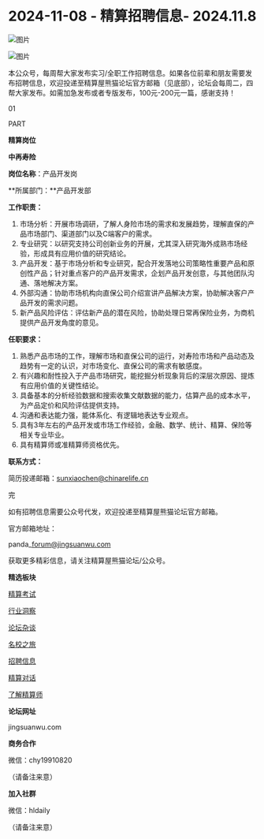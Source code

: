 # 2024-11-08 - 精算招聘信息- 2024.11.8

![图片](https://mmbiz.qpic.cn/mmbiz_jpg/PVTr5cqOmdsiaicIRGthO3IhpdkibrFUWVU1xAtP9ZY24c0vAhCVJo55thjfrfia19NvibyVvich2UW9I8vGCty5LxNw/640?wx_fmt=jpeg&tp=webp&wxfrom=5&wx_lazy=1)

![图片](https://mmbiz.qpic.cn/mmbiz_png/7QRTvkK2qC63c02mKcsfAaJ8sNcicTvg22UkHHibvKiasFS9FS6E4FeV0Dibe7as7h4tm8p7EfNfI06adlGbL2icYjw/640?wx_fmt=png&tp=webp&wxfrom=5&wx_lazy=1)

本公众号，每周帮大家发布实习/全职工作招聘信息。如果各位前辈和朋友需要发布招聘信息，欢迎投递至精算屋熊猫论坛官方邮箱（见底部），论坛会每周二，四帮大家发布。如需加急发布或者专版发布，100元-200元一篇，感谢支持！

01

PART

**精算岗位**

**中再寿险**

**岗位名称**：产品开发岗  
  
**所属部门：**产品开发部

**工作职责：**

  

1. 市场分析：开展市场调研，了解人身险市场的需求和发展趋势，理解直保的产品市场部门、渠道部门以及C端客户的需求。
2. 专业研究：以研究支持公司创新业务的开展，尤其深入研究海外成熟市场经验，形成具有应用价值的研究结论。
3. 产品开发：基于市场分析和专业研究，配合开发落地公司策略性重要产品和原创性产品；针对重点客户的产品开发需求，企划产品开发创意，与其他团队沟通、落地解决方案。
4. 外部沟通：协助市场机构向直保公司介绍宣讲产品解决方案，协助解决客户产品开发的需求问题。
5. 新产品风险评估：评估新产品的潜在风险，协助处理日常再保险业务，为商机提供产品开发角度的意见。

**任职要求：**

1. 熟悉产品市场的工作，理解市场和直保公司的运行，对寿险市场和产品动态及趋势有一定的认识，对市场变化、直保公司的需求有敏感度。
2. 有兴趣和耐性投入于产品市场研究，能挖掘分析现象背后的深层次原因、提炼有应用价值的关键性结论。
3. 具备基本的分析经验数据和搜索收集文献数据的能力，估算产品的成本水平，为产品定价和风险评估提供支持。
4. 沟通和表达能力强，能体系化、有逻辑地表达专业观点。
5. 具有3年左右的产品开发或市场工作经验，金融、数学、统计、精算、保险等相关专业毕业。
6. 具有精算师或准精算师资格优先。

**联系方式：**

简历投递邮箱：sunxiaochen@chinarelife.cn


完

如有招聘信息需要公众号代发，欢迎投递至精算屋熊猫论坛官方邮箱。

官方邮箱地址：

panda\_forum@jingsuanwu.com

获取更多精彩信息，请关注精算屋熊猫论坛/公众号。

**精选板块**

[精算考试](https://mp.weixin.qq.com/mp/appmsgalbum?__biz=Mzg5NzkwMTMzMA==&action=getalbum&album_id=2804960172988448769#wechat_redirect)

[行业洞察](https://mp.weixin.qq.com/mp/appmsgalbum?__biz=Mzg5NzkwMTMzMA==&action=getalbum&album_id=2804965799378829313#wechat_redirect)

[论坛杂谈](https://mp.weixin.qq.com/mp/appmsgalbum?__biz=Mzg5NzkwMTMzMA==&action=getalbum&album_id=2804979947286315009#wechat_redirect)

[名校之旅](https://mp.weixin.qq.com/mp/appmsgalbum?__biz=Mzg5NzkwMTMzMA==&action=getalbum&album_id=2804975288236654595#wechat_redirect)

[招聘信息](https://mp.weixin.qq.com/mp/appmsgalbum?__biz=Mzg5NzkwMTMzMA==&action=getalbum&album_id=2809916434738069507#wechat_redirect)

[精算对话](https://mp.weixin.qq.com/mp/appmsgalbum?__biz=Mzg5NzkwMTMzMA==&action=getalbum&album_id=3028246288796221446#wechat_redirect)

[了解精算师](https://mp.weixin.qq.com/mp/appmsgalbum?__biz=Mzg5NzkwMTMzMA==&action=getalbum&album_id=2804971247444180995#wechat_redirect)

**论坛网址**

jingsuanwu.com

**商务合作**

微信：chy19910820

（请备注来意）

**加入社群**

微信：hldaily

（请备注来意）